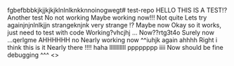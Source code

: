 fgbefbbbkjkjjkjkjklnlnlknkknnoinogwegt# test-repo
HELLO THIS IS A TEST!?
Another test
No not working
Maybe working now!!!
Not quite
Lets try againjnjnlnlkjjn
strangeknjnk
very strange
!?
Maybe now
Okay so it works, just need to test with code
Working?vhcjhj
...
Now??rtg3t4o
Surely now
...qerlgme
AHHHHHH
no
Nearly working now
^^iuhjk
again
ahhhh
Right i think this is it
Nearly there
!!!!
haha
lllllllllll
pppppppp
iiii
Now should be fine
debugging
^^^
<>
